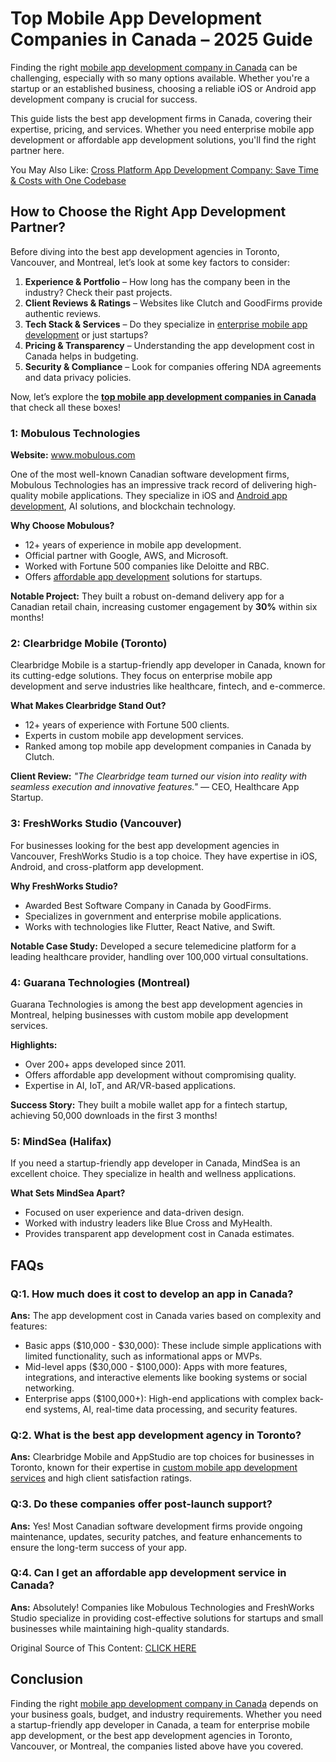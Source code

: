 <h1><strong>Top Mobile App Development Companies in Canada &ndash; 2025 Guide</strong></h1>
<p>Finding the right <a href="https://www.mobulous.com/ca/mobile-app-development-company-canada">mobile app development company in Canada</a> can be challenging, especially with so many options available. Whether you're a startup or an established business, choosing a reliable iOS or Android app development company is crucial for success.</p>
<p>This guide lists the best app development firms in Canada, covering their expertise, pricing, and services. Whether you need enterprise mobile app development or affordable app development solutions, you'll find the right partner here.</p>
<p>You May Also Like: <a href="https://cross-platform-app-development-company.mystrikingly.com/">Cross Platform App Development Company: Save Time &amp; Costs with One Codebase</a></p>
<h2><strong>How to Choose the Right App Development Partner?</strong></h2>
<p>Before diving into the best app development agencies in Toronto, Vancouver, and Montreal, let&rsquo;s look at some key factors to consider:</p>
<ol>
<li><strong>Experience &amp; Portfolio</strong> &ndash; How long has the company been in the industry? Check their past projects.</li>
<li><strong>Client Reviews &amp; Ratings</strong> &ndash; Websites like Clutch and GoodFirms provide authentic reviews.</li>
<li><strong>Tech Stack &amp; Services</strong> &ndash; Do they specialize in <a href="https://www.mobulous.com/enterprise-mobile-app-development-company-usa">enterprise mobile app development</a> or just startups?</li>
<li><strong>Pricing &amp; Transparency</strong> &ndash; Understanding the app development cost in Canada helps in budgeting.</li>
<li><strong>Security &amp; Compliance</strong> &ndash; Look for companies offering NDA agreements and data privacy policies.</li>
</ol>
<p>Now, let&rsquo;s explore the <a href="https://www.mobulous.com/ca/mobile-app-development-company-canada"><strong>top mobile app development companies in Canada</strong></a> that check all these boxes!</p>
<h3><strong>1: Mobulous Technologies</strong></h3>
<p><strong>Website:</strong> <a href="http://www.mobulous.com">www.mobulous.com</a></p>
<p>One of the most well-known Canadian software development firms, Mobulous Technologies has an impressive track record of delivering high-quality mobile applications. They specialize in iOS and <a href="https://www.mobulous.com/android-app-development">Android app development</a>, AI solutions, and blockchain technology.</p>
<p><strong>Why Choose Mobulous?</strong></p>
<ul>
<li>12+ years of experience in mobile app development.</li>
<li>Official partner with Google, AWS, and Microsoft.</li>
<li>Worked with Fortune 500 companies like Deloitte and RBC.</li>
<li>Offers <a href="https://www.mobulous.com/">affordable app development</a> solutions for startups.</li>
</ul>
<p><strong>Notable Project:</strong> They built a robust on-demand delivery app for a Canadian retail chain, increasing customer engagement by <strong>30%</strong> within six months!</p>
<h3><strong>2: Clearbridge Mobile (Toronto)</strong></h3>
<p>Clearbridge Mobile is a startup-friendly app developer in Canada, known for its cutting-edge solutions. They focus on enterprise mobile app development and serve industries like healthcare, fintech, and e-commerce.</p>
<p><strong>What Makes Clearbridge Stand Out?</strong></p>
<ul>
<li>12+ years of experience with Fortune 500 clients.</li>
<li>Experts in custom mobile app development services.</li>
<li>Ranked among top mobile app development companies in Canada by Clutch.</li>
</ul>
<p><strong>Client Review:</strong> <em>"The Clearbridge team turned our vision into reality with seamless execution and innovative features."</em> &mdash; CEO, Healthcare App Startup.</p>
<h3><strong>3: FreshWorks Studio (Vancouver)</strong></h3>
<p>For businesses looking for the best app development agencies in Vancouver, FreshWorks Studio is a top choice. They have expertise in iOS, Android, and cross-platform app development.</p>
<p><strong>Why FreshWorks Studio?</strong></p>
<ul>
<li>Awarded Best Software Company in Canada by GoodFirms.</li>
<li>Specializes in government and enterprise mobile applications.</li>
<li>Works with technologies like Flutter, React Native, and Swift.</li>
</ul>
<p><strong>Notable Case Study:</strong> Developed a secure telemedicine platform for a leading healthcare provider, handling over 100,000 virtual consultations.</p>
<h3><strong>4: Guarana Technologies (Montreal)</strong></h3>
<p>Guarana Technologies is among the best app development agencies in Montreal, helping businesses with custom mobile app development services.</p>
<p><strong>Highlights:</strong></p>
<ul>
<li>Over 200+ apps developed since 2011.</li>
<li>Offers affordable app development without compromising quality.</li>
<li>Expertise in AI, IoT, and AR/VR-based applications.</li>
</ul>
<p><strong>Success Story:</strong> They built a mobile wallet app for a fintech startup, achieving 50,000 downloads in the first 3 months!</p>
<h3><strong>5: MindSea (Halifax)</strong></h3>
<p>If you need a startup-friendly app developer in Canada, MindSea is an excellent choice. They specialize in health and wellness applications.</p>
<p><strong>What Sets MindSea Apart?</strong></p>
<ul>
<li>Focused on user experience and data-driven design.</li>
<li>Worked with industry leaders like Blue Cross and MyHealth.</li>
<li>Provides transparent app development cost in Canada estimates.</li>
</ul>
<h2><strong>FAQs</strong></h2>
<h3><strong>Q:1. How much does it cost to develop an app in Canada?</strong></h3>
<p><strong>Ans:</strong> The app development cost in Canada varies based on complexity and features:</p>
<ul>
<li>Basic apps ($10,000 - $30,000): These include simple applications with limited functionality, such as informational apps or MVPs.</li>
<li>Mid-level apps ($30,000 - $100,000): Apps with more features, integrations, and interactive elements like booking systems or social networking.</li>
<li>Enterprise apps ($100,000+): High-end applications with complex back-end systems, AI, real-time data processing, and security features.</li>
</ul>
<h3><strong>Q:2. What is the best app development agency in Toronto?</strong></h3>
<p><strong>Ans:</strong> Clearbridge Mobile and AppStudio are top choices for businesses in Toronto, known for their expertise in <a href="https://www.mobulous.com/custom-app-development-company">custom mobile app development services</a> and high client satisfaction ratings.</p>
<h3><strong>Q:3. Do these companies offer post-launch support?</strong></h3>
<p><strong>Ans:</strong> Yes! Most Canadian software development firms provide ongoing maintenance, updates, security patches, and feature enhancements to ensure the long-term success of your app.</p>
<h3><strong>Q:4. Can I get an affordable app development service in Canada?</strong></h3>
<p><strong>Ans:</strong> Absolutely! Companies like Mobulous Technologies and FreshWorks Studio specialize in providing cost-effective solutions for startups and small businesses while maintaining high-quality standards.</p>
<p>Original Source of This Content: <a href="https://groups.google.com/g/appdevelopmentco/c/X4gH88iSR9I">CLICK HERE</a></p>
<h2><strong>Conclusion</strong></h2>
<p>Finding the right <a href="https://www.mobulous.com/ca/mobile-app-development-company-canada">mobile app development company in Canada</a> depends on your business goals, budget, and industry requirements. Whether you need a startup-friendly app developer in Canada, a team for enterprise mobile app development, or the best app development agencies in Toronto, Vancouver, or Montreal, the companies listed above have you covered.</p>
